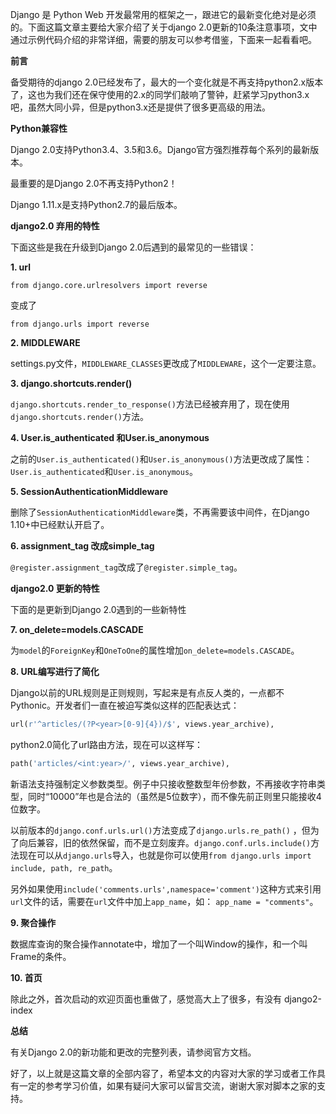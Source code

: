 

Django 是 Python Web 开发最常用的框架之一，跟进它的最新变化绝对是必须的。下面这篇文章主要给大家介绍了关于django 2.0更新的10条注意事项，文中通过示例代码介绍的非常详细，需要的朋友可以参考借鉴，下面来一起看看吧。

**前言**

备受期待的django 2.0已经发布了，最大的一个变化就是不再支持python2.x版本了，这也为我们还在保守使用的2.x的同学们敲响了警钟，赶紧学习python3.x吧，虽然大同小异，但是python3.x还是提供了很多更高级的用法。

**Python兼容性**

Django 2.0支持Python3.4、3.5和3.6。Django官方强烈推荐每个系列的最新版本。

最重要的是Django 2.0不再支持Python2！

Django 1.11.x是支持Python2.7的最后版本。

**django2.0 弃用的特性**

下面这些是我在升级到Django 2.0后遇到的最常见的一些错误：

**1. url**

```
from django.core.urlresolvers import reverse
```

变成了

```
from django.urls import reverse
```

**2. MIDDLEWARE**

settings.py文件，`MIDDLEWARE_CLASSES`更改成了`MIDDLEWARE`，这个一定要注意。

**3. django.shortcuts.render()**

`django.shortcuts.render_to_response()`方法已经被弃用了，现在使用`django.shortcuts.render()`方法。

**4. User.is_authenticated 和User.is_anonymous**

之前的`User.is_authenticated()`和`User.is_anonymous()`方法更改成了属性：`User.is_authenticated`和`User.is_anonymous`。

**5. SessionAuthenticationMiddleware**

删除了`SessionAuthenticationMiddleware`类，不再需要该中间件，在Django 1.10+中已经默认开启了。

**6. assignment_tag 改成simple_tag**

`@register.assignment_tag`改成了`@register.simple_tag`。

**django2.0 更新的特性**

下面的是更新到Django 2.0遇到的一些新特性

**7. on_delete=models.CASCADE**

为`model`的`ForeignKey`和`OneToOne`的属性增加`on_delete=models.CASCADE`。

**8. URL编写进行了简化**

Django以前的URL规则是正则规则，写起来是有点反人类的，一点都不Pythonic。开发者们一直在被迫写类似这样的匹配表达式：

```python
url(r'^articles/(?P<year>[0-9]{4})/$', views.year_archive),

```

python2.0简化了url路由方法，现在可以这样写：

```python
path('articles/<int:year>/', views.year_archive),
```

新语法支持强制定义参数类型。例子中只接收整数型年份参数，不再接收字符串类型，同时“10000”年也是合法的（虽然是5位数字），而不像先前正则里只能接收4位数字。

以前版本的`django.conf.urls.url()`方法变成了`django.urls.re_path()` ，但为了向后兼容，旧的依然保留，而不是立刻废弃。`django.conf.urls.include()`方法现在可以从`django.urls`导入，也就是你可以使用`from django.urls import include, path, re_path`。

另外如果使用`include('comments.urls',namespace='comment')`这种方式来引用`url`文件的话，需要在`url`文件中加上`app_name`，如：
`app_name = "comments"`。

**9. 聚合操作**

数据库查询的聚合操作annotate中，增加了一个叫Window的操作，和一个叫Frame的条件。

**10. 首页**

除此之外，首次启动的欢迎页面也重做了，感觉高大上了很多，有没有 django2-index

**总结**

有关Django 2.0的新功能和更改的完整列表，请参阅官方文档。

好了，以上就是这篇文章的全部内容了，希望本文的内容对大家的学习或者工作具有一定的参考学习价值，如果有疑问大家可以留言交流，谢谢大家对脚本之家的支持。